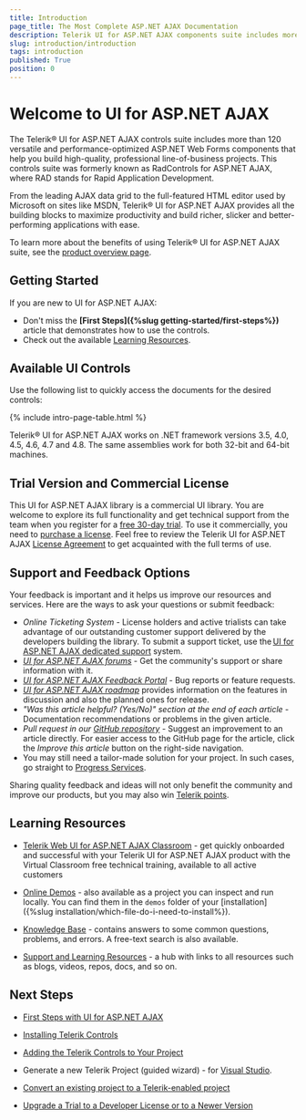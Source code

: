 ```yaml
---
title: Introduction
page_title: The Most Complete ASP.NET AJAX Documentation
description: Telerik UI for ASP.NET AJAX components suite includes more than 120 versatile & optimized ASP.NET Web Forms components that help you build high-quality apps.
slug: introduction/introduction
tags: introduction
published: True
position: 0
---
```


# Welcome to UI for ASP.NET AJAX

The Telerik® UI for ASP.NET AJAX controls suite includes more than 120 versatile and performance-optimized ASP.NET Web Forms components that help you build high-quality, professional line-of-business projects. This controls suite was formerly known as RadControls for ASP.NET AJAX, where RAD stands for Rapid Application Development.

From the leading AJAX data grid to the full-featured HTML editor used by Microsoft on sites like MSDN, Telerik® UI for ASP.NET AJAX provides all the building blocks to maximize productivity and build richer, slicker and better-performing applications with ease.

To learn more about the benefits of using Telerik® UI for ASP.NET AJAX suite, see the [product overview page](https://www.telerik.com/products/aspnet-ajax.aspx).

## Getting Started

If you are new to UI for ASP.NET AJAX:

* Don't miss the **[First Steps]({%slug getting-started/first-steps%})** article that demonstrates how to use the controls.
* Check out the available [Learning Resources](#learning-resources).

## Available UI Controls

Use the following list to quickly access the documents for the desired controls:

{% include intro-page-table.html %}
<!-- 
* [AjaxLoadingPanel]({%slug ajaxloadingpanel/overview%})

* [AjaxManager]({%slug ajaxmanager/overview%})

* [AjaxPanel]({%slug ajaxpanel/overview%})

* [Async Upload]({%slug asyncupload/overview%})

* [AutoCompleteBox]({%slug autocompletebox/overview%})

* [Barcode]({%slug barcode/overview%})

* [Button]({%slug button/telerik's-asp.net-button-overview%})

* [BinaryImage]({%slug controls/radbinaryimage%})

* [Calendar]({%slug calendar/overview%})

* [Captcha]({%slug captcha/overview%})

* [Chart (HTML5)]({%slug htmlchart/overview%})

* [Chat]({%slug chat/overview%})

* [CheckBox]({%slug checkbox/overview%})

* [CheckBoxList]({%slug checkboxlist/overview%})

* [ClientDataSource]({%slug clientdatasource/overview%})

* [Client Export Manager]({%slug clientexportmanager/overview%})

* [Cloud Upload]({%slug cloudupload/overview%})

* [Color Picker]({%slug colorpicker/overview%})

* [ComboBox]({%slug combobox/overview%})

* [Compression]({%slug controls/radcompression%})

* [Data Form]({%slug dataform/overview%})

* [Data Pager]({%slug datapager/overview%})

* [Date Input]({%slug raddateinput/overview%})

* [Date Picker]({%slug datepicker/overview%})

* [DateTime Picker]({%slug datetimepicker/overview%})

* [Diagram]({%slug diagram/overview%})

* [Dock]({%slug dock/overview%})

* [DropDownList]({%slug dropdownlist/overview%})

* [DropDownTree]({%slug dropdowntree/overview%})

* [Editor]({%slug editor/overview%})

* [File Explorer]({%slug fileexplorer/overview%})

* [Filter]({%slug filter/overview%})

* [Form Decorator]({%slug formdecorator/overview%})

* [Gantt]({%slug gantt/overview%})

* [Gauge]({%slug gauge/overview%})

* [Grid]({%slug grid/overview%})

* [Image Editor]({%slug imageeditor/overview%})

* [Image Gallery]({%slug imagegallery/overview%})

* [ImageButton]({%slug imagebutton/overview%})

* [Input Manager]({%slug radinputmanager/overview%})

* [Label]({%slug label/overview%})

* [LightBox]({%slug lightbox/overview%})

* [LinkButton]({%slug linkbutton/overview%})

* [ListBox]({%slug listbox/overview%})

* [ListView]({%slug listview/overview%})

* [Map]({%slug map/overview%})

* [Masked Textbox]({%slug radmaskedtextbox/overview%})

* [Media Player]({%slug mediaplayer/overview%})

* [Menu]({%slug menu/overview%})

* [MonthYear Picker]({%slug monthyearpicker/overview%})

* [Navigation]({%slug navigation/overview%})

* [Notification]({%slug notification/overview%})

* [Numeric Textbox]({%slug numerictextbox/overview%})

* [OData DataSource]({%slug odatadatasource/overview%})

* [Org Chart]({%slug orgchart/overview/overview%})

* [Page Layout]({%slug pagelayout/overview%})

* [PanelBar]({%slug panelbar/overview/overview%})

* [PdfProcessing]({%slug radpdfprocessing-overview%})

* [Persistence Framework]({%slug persistenceframework/overview%})

* [Pivot Grid]({%slug pivotgrid/overview%})

* [Progress Area]({%slug progressarea/overview%})

* [Progress Bar]({%slug progressbar/overview%})

* [PushButton]({%slug pushbutton/overview%})

* [RadioButtonList]({%slug radiobuttonlist/overview%})

* [Rating]({%slug rating/overview%})

* [RibbonBar]({%slug ribbonbar/overview%})

* [Rotator]({%slug rotator/overview%})

* [Scheduler]({%slug scheduler/overview%})

* [Script Manager]({%slug scriptmanager/overview%})

* [SearchBox]({%slug searchbox/overview%})

* [SiteMap]({%slug sitemap/overview%})

* [Skin Manager]({%slug controls/radskinmanager%})

* [Slider]({%slug slider/overview%})

* [Social Share]({%slug socialshare/overview%})

* [Spell]({%slug spell/overview%})

* [Splitter]({%slug splitter/overview%})

* [SpreadProcessing]({%slug radspreadprocessing-overview%})

* [Spreadsheet]({%slug spreadsheet/overview%})

* [SpreadStreamProcessing]({%slug spreadstreamprocessing-overview%})

* [StyleSheet Manager]({%slug stylesheetmanager/overview%})

* [Tab Strip]({%slug tabstrip/overview%})

* [Tag Cloud]({%slug tagcloud/overview%})

* [Textbox]({%slug radtextbox/overview%})

* [TileList]({%slug tilelist/overview%})

* [ToggleButton]({%slug togglebutton/overview%})

* [ToolBar]({%slug toolbar/overview%})

* [ToolTip]({%slug tooltip/overview%})

* [TreeList]({%slug treelist/overview%})

* [TreeMap]({%slug treemap/overview%})

* [TreeView]({%slug treeview/overview%})

* [Window]({%slug window/overview%})

* [Wizard]({%slug wizard/overview%})

* [WordsProcessing]({%slug radwordsprocessing-overview%})

* [XmlHttpPanel]({%slug xmlhttppanel/overview%})

* [Zip Library]({%slug radziplibrary-overview%}) -->


Telerik® UI for ASP.NET AJAX works on .NET framework versions 3.5, 4.0, 4.5, 4.6, 4.7 and 4.8. The same assemblies work for both 32-bit and 64-bit machines.


## Trial Version and Commercial License

This UI for ASP.NET AJAX library is a commercial UI library. You are welcome to explore its full functionality and get technical support from the team when you register for a <a href="https://www.telerik.com/download-trial-file/v2-b/ui-for-asp.net-ajax">free 30-day trial</a>. To use it commercially, you need to <a href="https://www.telerik.com/purchase/individual/aspnet-ajax.aspx" target="_blank">purchase a license</a>. Feel free to review the Telerik UI for ASP.NET AJAX <a href="https://www.telerik.com/purchase/license-agreement/aspnet-ajax" target="_blank">License Agreement</a> to get acquainted with the full terms of use.

## Support and Feedback Options

Your feedback is important and it helps us improve our resources and services. Here are the ways to ask your questions or submit feedback:

* *Online Ticketing System* - License holders and active trialists can take advantage of our outstanding customer support delivered by the developers building the library. To submit a support ticket, use the [UI for ASP.NET AJAX dedicated support](https://www.telerik.com/account/support-tickets) system.
* *[UI for ASP.NET AJAX forums](https://www.telerik.com/forums/aspnet-ajax)* - Get the community's support or share information with it.
* *[UI for ASP.NET AJAX Feedback Portal](https://feedback.telerik.com/aspnet-ajax)* - Bug reports or feature requests.
* *[UI for ASP.NET AJAX roadmap](https://www.telerik.com/support/whats-new/aspnet-ajax/roadmap)* provides information on the features in discussion and also the planned ones for release.
* *"Was this article helpful? (Yes/No)" section at the end of each article* - Documentation recommendations or problems in the given article.
* *Pull request in our [GitHub repository](https://github.com/telerik/ajax-docs)* - Suggest an improvement to an article directly. For easier access to the GitHub page for the article, click the *Improve this article* button on the right-side navigation.
* You may still need a tailor-made solution for your project. In such cases, go straight to [Progress Services](https://www.progress.com/services).

Sharing quality feedback and ideas will not only benefit the community and improve our products, but you may also win [Telerik points](https://www.telerik.com/community/telerik-points).

## Learning Resources

* [Telerik Web UI for ASP.NET AJAX Classroom](https://learn.telerik.com/) - get quickly onboarded and successful with your Telerik UI for ASP.NET AJAX product with the Virtual Classroom free technical training, available to all active customers

* [Online Demos](https://demos.telerik.com/aspnet-ajax) - also available as a project you can inspect and run locally. You can find them in the `demos` folder of your [installation]({%slug installation/which-file-do-i-need-to-install%}).

* [Knowledge Base](https://docs.telerik.com/devtools/aspnet-ajax/knowledge-base) - contains answers to some common questions, problems, and errors. A free-text search is also available.

* [Support and Learning Resources](https://www.telerik.com/support/aspnet-ajax) - a hub with links to all resources such as blogs, videos, repos, docs, and so on.


## Next Steps

* [First Steps with UI for ASP.NET AJAX](https://docs.telerik.com/devtools/aspnet-ajax/getting-started/first-steps)

* [Installing Telerik Controls](https://docs.telerik.com/devtools/aspnet-ajax/installation/which-file-do-i-need-to-install)

* [Adding the Telerik Controls to Your Project](https://docs.telerik.com/devtools/aspnet-ajax/general-information/adding-the-telerik-controls-to-your-project)

* Generate a new Telerik Project (guided wizard) - for  [Visual Studio](https://docs.telerik.com/devtools/aspnet-ajax/general-information/integration-with-visual-studio/visual-studio-extensions/creation-and-configuration-wizard).

* [Convert an existing project to a Telerik-enabled project](https://docs.telerik.com/devtools/aspnet-ajax/general-information/integration-with-visual-studio/visual-studio-extensions/convert-project)

* [Upgrade a Trial to a Developer License or to a Newer Version](https://docs.telerik.com/devtools/aspnet-ajax/installation/upgrading-instructions/upgrading-a-trial-to-a-developer-license-or-to-a-newer-version)


